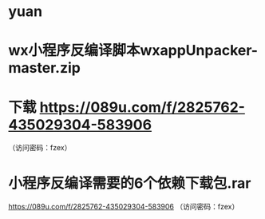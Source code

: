 # yuan


# wx小程序反编译脚本wxappUnpacker-master.zip 
# 下载  https://089u.com/f/2825762-435029304-583906
（访问密码：fzex）


# 小程序反编译需要的6个依赖下载包.rar
https://089u.com/f/2825762-435029304-583906
（访问密码：fzex）

